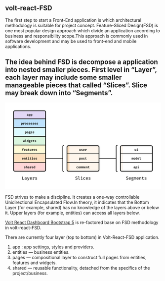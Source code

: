 
## volt-react-FSD


The first step to start a Front-End application is which architectural methodology is suitable for project concept. Feature-Sliced Design(FSD) is one most popular design approach which divide an application according to business and responsibility scope.This approach is commonly used in software development and may be used to front-end and mobile applications.

## The idea behind FSD is decompose a application into nested smaller pieces. First level in “Layer”, each layer may include some smaller manageable pieces that called “Slices”. Slice may break down into “Segments”.

![Screenshot](src/app/assets/img/FSD.jpg)

FSD strives to make a discipline. It creates a one-way controllable Unidirectional Encapsulated Flow.In theory, it indicates that the Bottom Layer (for example, shared) has no knowledge of the layers above or below it. Upper layers (for example, entities) can access all layers below.

[Volt React Dashboard Bootstrap 5](https://demo.themesberg.com/volt-react-dashboard) is re-factored base on FSD methodology in volt-react-FSD.

There are currently four layer (top to bottom) in Volt-React-FSD application.
 1. app : app settings, styles and providers.
 2. entities — business entities.
 3. pages — compositional layer to construct full pages from entities,
    features and widgets.
 4. shared — reusable functionality, detached from the specifics of the
    project/business.
